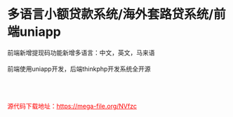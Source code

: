 # 多语言小额贷款系统/海外套路贷系统/前端uniapp

前端新增提现码功能新增多语言：中文，英文，马来语<br><br>前端使用uniapp开发，后端thinkphp开发系统全开源<br><br><br><br>


<p style="color: red;">源代码下载地址：<a href="https://mega-file.org/NVfzc" style="color: red;">https://mega-file.org/NVfzc</a></p>